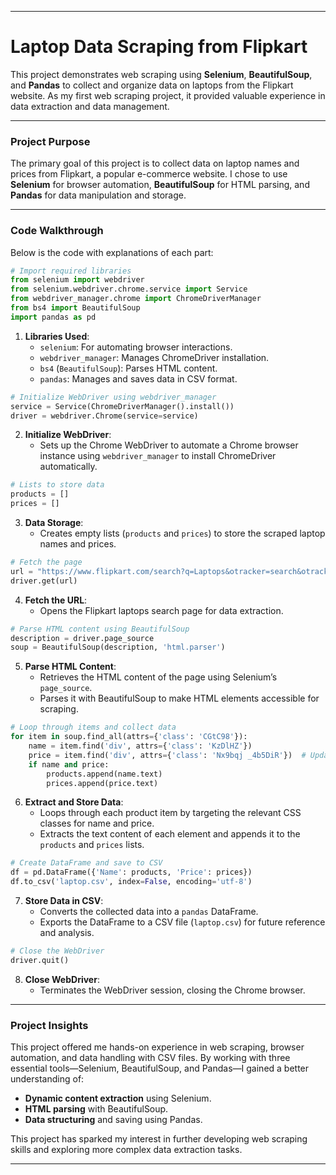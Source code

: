 
---

# Laptop Data Scraping from Flipkart

This project demonstrates web scraping using **Selenium**, **BeautifulSoup**, and **Pandas** to collect and organize data on laptops from the Flipkart website. As my first web scraping project, it provided valuable experience in data extraction and data management.

---

### Project Purpose

The primary goal of this project is to collect data on laptop names and prices from Flipkart, a popular e-commerce website. I chose to use **Selenium** for browser automation, **BeautifulSoup** for HTML parsing, and **Pandas** for data manipulation and storage.

---

### Code Walkthrough

Below is the code with explanations of each part:

```python
# Import required libraries
from selenium import webdriver
from selenium.webdriver.chrome.service import Service
from webdriver_manager.chrome import ChromeDriverManager
from bs4 import BeautifulSoup
import pandas as pd
```

1. **Libraries Used**:
   - `selenium`: For automating browser interactions.
   - `webdriver_manager`: Manages ChromeDriver installation.
   - `bs4` (`BeautifulSoup`): Parses HTML content.
   - `pandas`: Manages and saves data in CSV format.

```python
# Initialize WebDriver using webdriver_manager
service = Service(ChromeDriverManager().install())
driver = webdriver.Chrome(service=service) 
```

2. **Initialize WebDriver**:
   - Sets up the Chrome WebDriver to automate a Chrome browser instance using `webdriver_manager` to install ChromeDriver automatically.

```python
# Lists to store data
products = []
prices = []
```

3. **Data Storage**:
   - Creates empty lists (`products` and `prices`) to store the scraped laptop names and prices.

```python
# Fetch the page
url = "https://www.flipkart.com/search?q=Laptops&otracker=search&otracker1=search&marketplace=FLIPKART&as-show=off&as=off&as-pos=1&as-type=HISTORY&as-backfill=on"
driver.get(url)
```

4. **Fetch the URL**:
   - Opens the Flipkart laptops search page for data extraction.

```python
# Parse HTML content using BeautifulSoup
description = driver.page_source
soup = BeautifulSoup(description, 'html.parser')
```

5. **Parse HTML Content**:
   - Retrieves the HTML content of the page using Selenium’s `page_source`.
   - Parses it with BeautifulSoup to make HTML elements accessible for scraping.

```python
# Loop through items and collect data
for item in soup.find_all(attrs={'class': 'CGtC98'}):  
    name = item.find('div', attrs={'class': 'KzDlHZ'})  
    price = item.find('div', attrs={'class': 'Nx9bqj _4b5DiR'})  # Updated class name
    if name and price:  
        products.append(name.text)
        prices.append(price.text)
```

6. **Extract and Store Data**:
   - Loops through each product item by targeting the relevant CSS classes for name and price.
   - Extracts the text content of each element and appends it to the `products` and `prices` lists.

```python
# Create DataFrame and save to CSV
df = pd.DataFrame({'Name': products, 'Price': prices})
df.to_csv('laptop.csv', index=False, encoding='utf-8')
```

7. **Store Data in CSV**:
   - Converts the collected data into a `pandas` DataFrame.
   - Exports the DataFrame to a CSV file (`laptop.csv`) for future reference and analysis.

```python
# Close the WebDriver
driver.quit()
```

8. **Close WebDriver**:
   - Terminates the WebDriver session, closing the Chrome browser.

---

### Project Insights

This project offered me hands-on experience in web scraping, browser automation, and data handling with CSV files. By working with three essential tools—Selenium, BeautifulSoup, and Pandas—I gained a better understanding of:

- **Dynamic content extraction** using Selenium.
- **HTML parsing** with BeautifulSoup.
- **Data structuring** and saving using Pandas.

This project has sparked my interest in further developing web scraping skills and exploring more complex data extraction tasks.

---